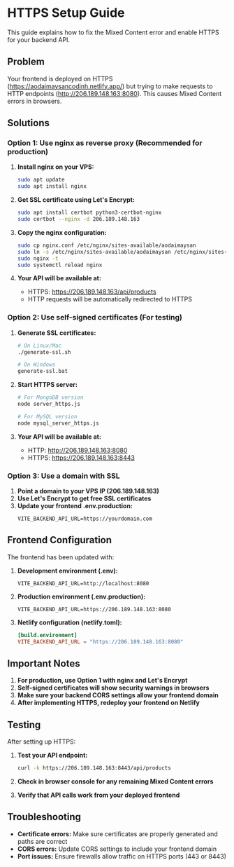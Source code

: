 # HTTPS Setup Guide

This guide explains how to fix the Mixed Content error and enable HTTPS for your backend API.

## Problem
Your frontend is deployed on HTTPS (https://aodaimaysancodinh.netlify.app/) but trying to make requests to HTTP endpoints (http://206.189.148.163:8080). This causes Mixed Content errors in browsers.

## Solutions

### Option 1: Use nginx as reverse proxy (Recommended for production)

1. **Install nginx on your VPS:**
   ```bash
   sudo apt update
   sudo apt install nginx
   ```

2. **Get SSL certificate using Let's Encrypt:**
   ```bash
   sudo apt install certbot python3-certbot-nginx
   sudo certbot --nginx -d 206.189.148.163
   ```

3. **Copy the nginx configuration:**
   ```bash
   sudo cp nginx.conf /etc/nginx/sites-available/aodaimaysan
   sudo ln -s /etc/nginx/sites-available/aodaimaysan /etc/nginx/sites-enabled/
   sudo nginx -t
   sudo systemctl reload nginx
   ```

4. **Your API will be available at:**
   - HTTPS: https://206.189.148.163/api/products
   - HTTP requests will be automatically redirected to HTTPS

### Option 2: Use self-signed certificates (For testing)

1. **Generate SSL certificates:**
   ```bash
   # On Linux/Mac
   ./generate-ssl.sh
   
   # On Windows
   generate-ssl.bat
   ```

2. **Start HTTPS server:**
   ```bash
   # For MongoDB version
   node server_https.js
   
   # For MySQL version
   node mysql_server_https.js
   ```

3. **Your API will be available at:**
   - HTTP: http://206.189.148.163:8080
   - HTTPS: https://206.189.148.163:8443

### Option 3: Use a domain with SSL

1. **Point a domain to your VPS IP (206.189.148.163)**
2. **Use Let's Encrypt to get free SSL certificates**
3. **Update your frontend .env.production:**
   ```
   VITE_BACKEND_API_URL=https://yourdomain.com
   ```

## Frontend Configuration

The frontend has been updated with:

1. **Development environment (.env):**
   ```
   VITE_BACKEND_API_URL=http://localhost:8080
   ```

2. **Production environment (.env.production):**
   ```
   VITE_BACKEND_API_URL=https://206.189.148.163:8080
   ```

3. **Netlify configuration (netlify.toml):**
   ```toml
   [build.environment]
   VITE_BACKEND_API_URL = "https://206.189.148.163:8080"
   ```

## Important Notes

1. **For production, use Option 1 with nginx and Let's Encrypt**
2. **Self-signed certificates will show security warnings in browsers**
3. **Make sure your backend CORS settings allow your frontend domain**
4. **After implementing HTTPS, redeploy your frontend on Netlify**

## Testing

After setting up HTTPS:

1. **Test your API endpoint:**
   ```bash
   curl -k https://206.189.148.163:8443/api/products
   ```

2. **Check in browser console for any remaining Mixed Content errors**

3. **Verify that API calls work from your deployed frontend**

## Troubleshooting

- **Certificate errors:** Make sure certificates are properly generated and paths are correct
- **CORS errors:** Update CORS settings to include your frontend domain
- **Port issues:** Ensure firewalls allow traffic on HTTPS ports (443 or 8443)
